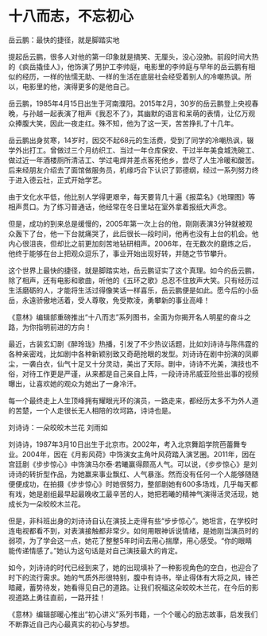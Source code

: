 # 十八而志，不忘初心

岳云鹏：最快的捷径，就是脚踏实地 

提起岳云鹏，很多人对他的第一印象就是搞笑、无厘头，没心没肺。前段时间大热的《疯岳撬佳人》，他饰演了男护工李帅庭，电影里的李帅庭与早年的岳云鹏有相似的经历，一样的怯懦无助、一样的生活在底层社会经受着别人的冷嘲热讽。所以，电影里的他，演得更多的是他自己。 

岳云鹏，1985年4月15日出生于河南濮阳。2015年2月，30岁的岳云鹏登上央视春晚，与孙越一起表演了相声《我忍不了》，其幽默的语言和呆萌的表情，让亿万观众捧腹大笑，因此一夜走红。殊不知，他为了这一天，苦苦挣扎了十几年。 

岳云鹏出身贫寒，14岁时，因交不起68元的生活费，受到了同学的冷嘲热讽，辍学外出打工。曾做过三个月纺织工、当过一年仓库保安、干过半年美食城洗碗工、做过近一年酒楼厕所清洁工、学过电焊并差点客死他乡，尝尽了人生冷暖和酸苦。后来经朋友介绍去了面馆做服务员，机缘巧合下认识了郭德纲，经过一系列努力终于进入德云社，正式开始学艺。 

由于文化水平低，他比别人学得更艰辛，每天要背几十遍《报菜名》《地理图》等相声贯口。为了练习普通话，他经常在冬日里站在室外拿着报纸大声念。 

但是，成功的到来总是缓慢的，2005年第一次上台的他，刚刚表演3分钟就被观众轰下了台，他一下台就痛哭了，此后很长—段时间，他再也没有上台的机会。他内心很沮丧，但却比之前更加刻苦地钻研相声。2006年，在无数次的磨炼之后，他终于能够在台上把观众逗乐了，事业开始出现好转，并随之节节攀升。 

这个世界上最快的捷径，就是脚踏实地，岳云鹏证实了这个真理。如今的岳云鹏，除了相声，还有电影和歌曲，听他的《五环之歌》总忍不住放声大笑。只有经历过生活磨砺的人，才能将生活过得像笑话一样喜乐，岳云鹏便是如此。愿今后的小岳岳，永遠骄傲地活着，受人尊敬，免受欺凌，勇攀新的事业高峰！ 

《意林》编辑部重磅推出“十八而志”系列图书，全面为你揭开名人明星的奋斗之路，为你指明前进的方向！ 

最近，古装玄幻剧《醉玲珑》热播，引发了不少热议话题，比如刘诗诗与陈伟霆的各种亲密戏，比如剧中各种新颖别致又奇葩抢眼的发型。刘诗诗在剧中扮演的凤卿尘，一袭白衣，仙气十足又十分灵动，美出了天际。剧中，诗诗不光美，演技也不俗，对待工作更是严谨，从来都是自己亲自上阵，一段诗诗吊威亚险些出事的视频曝出，让喜欢她的观众为她出了一身冷汗。 

每一个最终走上人生顶峰拥有耀眼光环的演员，一路走来，都经历太多不为外人道的苦楚，一个人走很长无人相陪的坎坷路，诗诗也是。 

刘诗诗：一朵皎皎木兰花 刘雨如 

刘诗诗，1987年3月10日出生于北京市。2002年，考入北京舞蹈学院芭蕾舞专业。2004年，因在《月影风荷》中饰演女主角叶风荷踏入演艺圈。2011年，因在宫廷剧《步步惊心》中饰演马尔泰·若曦赢得颇高人气。可以说，《步步惊心》是刘诗诗的转折型作品，为她赢来事业飘红、人气暴涨。然而没有任何一个人能够随随便便成功，在拍摄《步步惊心》时她很努力，整部剧她有600多场戏，几乎每天都有戏，她是剧组最早起最晚收工最辛苦的人，她把若曦的精神气演得活灵活现，她成长为一朵皎皎木兰花。 

但是，非科班出身的刘诗诗自认在演技上走得有些“步步惊心”。她坦言，在学校时连电视都看不到，对表演接触都非常少。如何用眼神诉说情绪，是她刚当演员时的弱项，为了学会这一点，她花了整整5年时间去用心揣摩，用心感受。“你的眼睛能传递情感了。”她认为这句话是对自己演技最大的肯定。 

如今，刘诗诗的时代已经到来了，她的出现填补了一种影视角色的空白，也迎合了时下的流行需求。她的气质外形很特别，腹中有诗书，举止得体有大将之风，锋芒暗藏，蓄势待发，她看得见自己的道路。让我们祝福这朵皎皎木兰花，在今后的影视道路上勇往直前，一路开挂！ 

《意林》编辑部暖心推出“初心讲义”系列书籍，一个个暖心的励志故事，启发我们不断靠近自己内心最真实的初心与梦想。